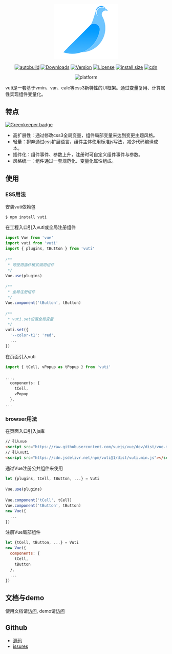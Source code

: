 <p align="center">
  <img width=200 src="common/image/logo.png">
</p>
<p align="center">
  <a href="https://travis-ci.org/Taoja/vuti"><img src="https://travis-ci.org/Taoja/vuti.svg?branch=master" alt="autobuild"></a>
  <a href="https://npmcharts.com/compare/vuti?minimal=true"><img src="https://img.shields.io/npm/dm/vuti.svg" alt="Downloads"></a>
  <a href="https://www.npmjs.com/package/vuti"><img src="https://img.shields.io/npm/v/vuti.svg" alt="Version"></a>
  <!-- <a href="https://github.com/taoja/vuti/releases"><img src="https://img.shields.io/github/release/taoja/vuti.svg" alt="Version"></a>
  <a href="https://github.com/taoja/vuti/issues"><img src="https://img.shields.io/github/issues/taoja/vuti.svg" alt="issues"></a> -->
  <a href="https://www.npmjs.com/package/vuti"><img src="https://img.shields.io/npm/l/vuti.svg" alt="License"></a>
  <a href="https://packagephobia.now.sh/result?p=vuti"><img src="https://packagephobia.now.sh/badge?p=vuti" alt="install size"></a>
  <a href="https://cdn.jsdelivr.net/npm/vuti@1/dist/vuti.min.js"><img src="https://data.jsdelivr.com/v1/package/npm/vuti/badge" alt="cdn"></a>
</p>
<p align="center">
  <img src="https://badgen.net/badge/platform/ES5,browser/green?list=1" alt="platform">
</p>
vuti是一套基于vmin、var、calc等css3新特性的UI框架。通过变量复用、计算属性实现组件变量化。

## 特点

[![Greenkeeper badge](https://badges.greenkeeper.io/Taoja/vuti.svg)](https://greenkeeper.io/)

+ 高扩展性：通过修改css3全局变量，组件局部变量来达到变更主题风格。
+ 轻量：摒弃通过css扩展语言，组件主体使用标准js写法，减少代码编译成本。
+ 插件化：组件事件、参数上升，注册时可自定义组件事件与参数。
+ 风格统一：组件通过一套规范化、变量化属性组成。

## 使用

### ES5用法

安装vuti依赖包
```bash
$ npm install vuti
```

在工程入口引入vuti或全局注册组件
```js
import Vue from 'vue'
import vuti from 'vuti'
import { plugins, tButton } from 'vuti'

/** 
 * 可使用插件模式调用组件
 */
Vue.use(plugins)

/** 
 * 全局注册组件
 */
Vue.component('tButton', tButton)

/** 
 * vuti.set设置全局变量
 */
vuti.set({
  '--color-t1': 'red',
  ...
})
```

在页面引入vuti

```js
import { tCell, vPopup as tPopup } from 'vuti'

...,
  components: {
    tCell,
    vPopup
  },
...
```

### browser用法

在页面入口引入js库
```html
// 引入vue
<script src="https://raw.githubusercontent.com/vuejs/vue/dev/dist/vue.min.js"></script>
// 引入vuti
<script src="https://cdn.jsdelivr.net/npm/vuti@1/dist/vuti.min.js"></script>
```

通过Vue注册公共组件来使用

```js
let {plugins, tCell, tButton, ...} = Vuti

Vue.use(plugins)

Vue.component('tCell', tCell)
Vue.component('tButton', tButton)
new Vue({
  ...
})
```
注册Vue局部组件

```js
let {tCell, tButton, ...} = Vuti
new Vue({
  components: {
    tCell,
    tButton
  },
  ...
})
```

## 文档与demo
使用文档请[访问](https://taoja.github.io/vuti), demo请[访问](https://taoja.github.io/vuti)

## Github
+ [源码](https://github.com/Taoja/vuti)
+ [issures](https://github.com/Taoja/vuti/issures)

